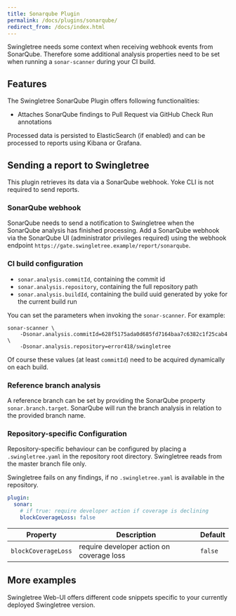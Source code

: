 ```yaml
---
title: Sonarqube Plugin
permalink: /docs/plugins/sonarqube/
redirect_from: /docs/index.html
---
```


Swingletree needs some context when receiving webhook events from SonarQube. Therefore some additional analysis properties need to be set when running a `sonar-scanner` during your CI build.

## Features

The Swingletree SonarQube Plugin offers following functionalities:

* Attaches SonarQube findings to Pull Request via GitHub Check Run annotations

Processed data is persisted to ElasticSearch (if enabled) and can be processed to reports using Kibana or Grafana.

## Sending a report to Swingletree

This plugin retrieves its data via a SonarQube webhook. Yoke CLI is not required to send reports.

### SonarQube webhook

SonarQube needs to send a notification to Swingletree when the SonarQube analysis has finished processing. Add a SonarQube webhook via the SonarQube UI (administrator privileges required) using the webhook endpoint `https://gate.swingletree.example/report/sonarqube`.

### CI build configuration

* `sonar.analysis.commitId`, containing the commit id
* `sonar.analysis.repository`, containing the full repository path
* `sonar.analysis.buildId`, containing the build uuid generated by yoke for the current build run

You can set the parameters when invoking the `sonar-scanner`. For example:

```
sonar-scanner \
    -Dsonar.analysis.commitId=628f5175ada0d685fd7164baa7c6382c1f25cab4 \
    -Dsonar.analysis.repository=error418/swingletree
```

Of course these values (at least `commitId`) need to be acquired dynamically on each build.

### Reference branch analysis

A reference branch can be set by providing the SonarQube property `sonar.branch.target`.
SonarQube will run the branch analysis in relation to the provided branch name.

### Repository-specific Configuration

Repository-specific behaviour can be configured by placing a `.swingletree.yaml` in the repository root directory. Swingletree reads from the master branch file only.

Swingletree fails on any findings, if no `.swingletree.yaml` is available in the repository.

```yaml
plugin:
  sonar:
    # if true: require developer action if coverage is declining
    blockCoverageLoss: false
```

| Property | Description | Default |
| --- | --- | --- |
| `blockCoverageLoss` | require developer action on coverage loss | `false` |


## More examples

Swingletree Web-UI offers different code snippets specific to your currently deployed Swingletree version.